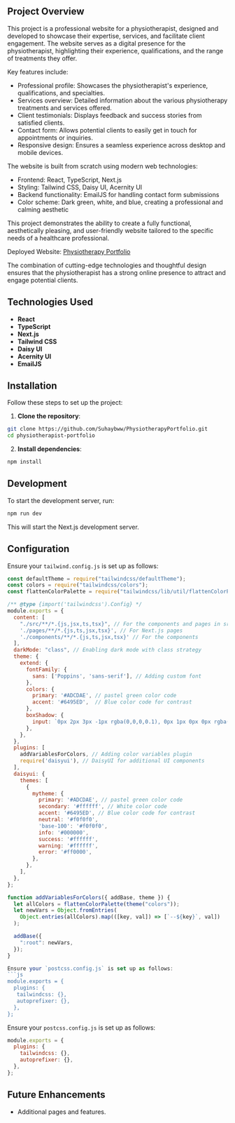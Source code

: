 ## Project Overview

This project is a professional website for a physiotherapist, designed and developed to showcase their expertise, services, and facilitate client engagement. The website serves as a digital presence for the physiotherapist, highlighting their experience, qualifications, and the range of treatments they offer.

Key features include:
- Professional profile: Showcases the physiotherapist's experience, qualifications, and specialties.
- Services overview: Detailed information about the various physiotherapy treatments and services offered.
- Client testimonials: Displays feedback and success stories from satisfied clients.
- Contact form: Allows potential clients to easily get in touch for appointments or inquiries.
- Responsive design: Ensures a seamless experience across desktop and mobile devices.

The website is built from scratch using modern web technologies:
- Frontend: React, TypeScript, Next.js
- Styling: Tailwind CSS, Daisy UI, Acernity UI
- Backend functionality: EmailJS for handling contact form submissions
- Color scheme: Dark green, white, and blue, creating a professional and calming aesthetic

This project demonstrates the ability to create a fully functional, aesthetically pleasing, and user-friendly website tailored to the specific needs of a healthcare professional.

Deployed Website: [Physiotherapy Portfolio](https://abdullahipt.vercel.app)

The combination of cutting-edge technologies and thoughtful design ensures that the physiotherapist has a strong online presence to attract and engage potential clients.

## Technologies Used
- **React**
- **TypeScript**
- **Next.js**
- **Tailwind CSS**
- **Daisy UI**
- **Acernity UI**
- **EmailJS**

## Installation
Follow these steps to set up the project:
1. **Clone the repository**:

  ```bash
  git clone https://github.com/Suhaybww/PhysiotherapyPortfolio.git
  cd physiotherapist-portfolio
  ```
2. **Install dependencies**:

  ```bash
  npm install
  ```

## Development
To start the development server, run:
```bash
npm run dev
```
This will start the Next.js development server.

## Configuration
Ensure your `tailwind.config.js` is set up as follows:
```js
const defaultTheme = require("tailwindcss/defaultTheme");
const colors = require("tailwindcss/colors");
const flattenColorPalette = require("tailwindcss/lib/util/flattenColorPalette").default;

/** @type {import('tailwindcss').Config} */
module.exports = {
  content: [
    "./src/**/*.{js,jsx,ts,tsx}", // For the components and pages in src directory
    './pages/**/*.{js,ts,jsx,tsx}', // For Next.js pages
    './components/**/*.{js,ts,jsx,tsx}' // For the components
  ],
  darkMode: "class", // Enabling dark mode with class strategy
  theme: {
    extend: {
      fontFamily: {
        sans: ['Poppins', 'sans-serif'], // Adding custom font
      },
      colors: {
        primary: '#ADCDAE', // pastel green color code
        accent: '#6495ED',  // Blue color code for contrast
      },
      boxShadow: {
        input: `0px 2px 3px -1px rgba(0,0,0,0.1), 0px 1px 0px 0px rgba(25,28,33,0.02), 0px 0px 0px 1px rgba(25,28,33,0.08)`, // Custom shadow for input
      },
    },
  },
  plugins: [
    addVariablesForColors, // Adding color variables plugin
    require('daisyui'), // DaisyUI for additional UI components
  ],
  daisyui: {
    themes: [
      {
        mytheme: {
          primary: '#ADCDAE', // pastel green color code
          secondary: '#ffffff', // White color code
          accent: '#6495ED', // Blue color code for contrast
          neutral: '#f0f0f0',
          'base-100': '#f0f0f0',
          info: '#000000',
          success: '#ffffff',
          warning: '#ffffff',
          error: '#ff0000',
        },
      },
    ],
  },
};

function addVariablesForColors({ addBase, theme }) {
  let allColors = flattenColorPalette(theme("colors"));
  let newVars = Object.fromEntries(
    Object.entries(allColors).map(([key, val]) => [`--${key}`, val])
  );

  addBase({
    ":root": newVars,
  });
}

Ensure your `postcss.config.js` is set up as follows:
```js
module.exports = {
  plugins: {
   tailwindcss: {},
   autoprefixer: {},
  },
};
```

Ensure your `postcss.config.js` is set up as follows:

```js
module.exports = {
  plugins: {
    tailwindcss: {},
    autoprefixer: {},
  },
};
```

## Future Enhancements

- Additional pages and features.
